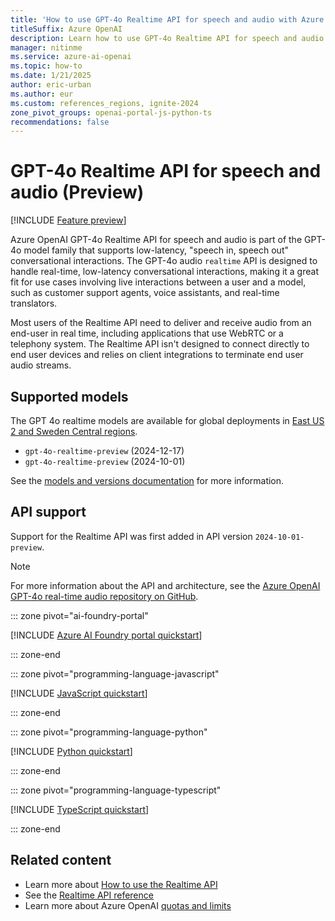 ```yaml
---
title: 'How to use GPT-4o Realtime API for speech and audio with Azure OpenAI Service'
titleSuffix: Azure OpenAI
description: Learn how to use GPT-4o Realtime API for speech and audio with Azure OpenAI Service.
manager: nitinme
ms.service: azure-ai-openai
ms.topic: how-to
ms.date: 1/21/2025
author: eric-urban
ms.author: eur
ms.custom: references_regions, ignite-2024
zone_pivot_groups: openai-portal-js-python-ts
recommendations: false
---
```


# GPT-4o Realtime API for speech and audio (Preview)

[!INCLUDE [Feature preview](includes/preview-feature.md)]

Azure OpenAI GPT-4o Realtime API for speech and audio is part of the GPT-4o model family that supports low-latency, "speech in, speech out" conversational interactions. The GPT-4o audio `realtime` API is designed to handle real-time, low-latency conversational interactions, making it a great fit for use cases involving live interactions between a user and a model, such as customer support agents, voice assistants, and real-time translators.

Most users of the Realtime API need to deliver and receive audio from an end-user in real time, including applications that use WebRTC or a telephony system. The Realtime API isn't designed to connect directly to end user devices and relies on client integrations to terminate end user audio streams. 

## Supported models

The GPT 4o realtime models are available for global deployments in [East US 2 and Sweden Central regions](./concepts/models.md#global-standard-model-availability).
- `gpt-4o-realtime-preview` (2024-12-17)
- `gpt-4o-realtime-preview` (2024-10-01)

See the [models and versions documentation](./concepts/models.md#gpt-4o-audio) for more information.

## API support

Support for the Realtime API was first added in API version `2024-10-01-preview`. 

> [!NOTE]
> For more information about the API and architecture, see the [Azure OpenAI GPT-4o real-time audio repository on GitHub](https://github.com/azure-samples/aoai-realtime-audio-sdk).

::: zone pivot="ai-foundry-portal"

[!INCLUDE [Azure AI Foundry portal quickstart](includes/realtime-portal.md)]

::: zone-end

::: zone pivot="programming-language-javascript"

[!INCLUDE [JavaScript quickstart](includes/realtime-javascript.md)]

::: zone-end

::: zone pivot="programming-language-python"

[!INCLUDE [Python quickstart](includes/realtime-python.md)]

::: zone-end

::: zone pivot="programming-language-typescript"

[!INCLUDE [TypeScript quickstart](includes/realtime-typescript.md)]

::: zone-end

## Related content

* Learn more about [How to use the Realtime API](./how-to/realtime-audio.md)
* See the [Realtime API reference](./realtime-audio-reference.md)
* Learn more about Azure OpenAI [quotas and limits](quotas-limits.md)
